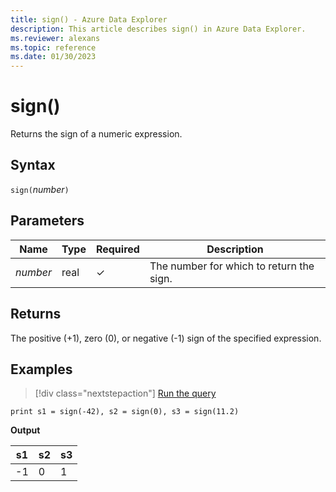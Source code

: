 ```yaml
---
title: sign() - Azure Data Explorer
description: This article describes sign() in Azure Data Explorer.
ms.reviewer: alexans
ms.topic: reference
ms.date: 01/30/2023
---
```

# sign()

Returns the sign of a numeric expression.

## Syntax

`sign(`*number*`)`

## Parameters

| Name | Type | Required | Description |
|--|--|--|--|
| *number* | real | &check; | The number for which to return the sign.|

## Returns

The positive (+1), zero (0), or negative (-1) sign of the specified expression.

## Examples

> [!div class="nextstepaction"]
> <a href="https://dataexplorer.azure.com/clusters/help/databases/ContosoSales?query=H4sIAAAAAAAAAysoyswrUSg2VLBVKM5Mz9PQNTHS1FEoNoLxDUA8YxjP0FDPSBMA4mpHrTMAAAA=" target="_blank">Run the query</a>

```kusto
print s1 = sign(-42), s2 = sign(0), s3 = sign(11.2)
```

**Output**

|s1|s2|s3|
|---|---|---|
|-1|0|1|
